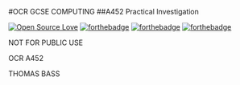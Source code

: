#OCR GCSE COMPUTING
##A452 Practical Investigation


[![Open Source Love](https://badges.frapsoft.com/os/v2/open-source.svg?v=102)](https://github.com/ellerbrock/open-source-badge/)
[![forthebadge](http://forthebadge.com/images/badges/uses-css.svg)](http://forthebadge.com)
[![forthebadge](http://forthebadge.com/images/badges/uses-html.svg)](http://forthebadge.com)
[![forthebadge](http://forthebadge.com/images/badges/uses-js.svg)](http://forthebadge.com)

NOT FOR PUBLIC USE

OCR A452

THOMAS BASS
